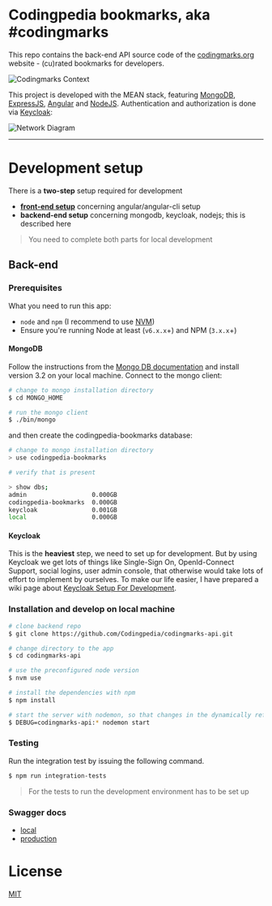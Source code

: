# Codingpedia bookmarks, aka #codingmarks

This repo contains the back-end API source code of the [codingmarks.org](http://codingmarks.org) website - (cu)rated bookmarks for developers.
 
![Codingmarks Context](https://raw.githubusercontent.com/wiki/Codingpedia/bookmarks-api/images/codingmarks-context.png)

This project is developed with the MEAN stack, featuring [MongoDB](https://docs.mongodb.com/manual/), [ExpressJS](https://expressjs.com/en/api.html),
 [Angular](https://angular.io/docs/ts/latest/) and [NodeJS](https://nodejs.org/en/docs/). Authentication and authorization
 is done via [Keycloak](http://www.keycloak.org/): 
 
![Network Diagram](https://raw.githubusercontent.com/wiki/Codingpedia/bookmarks-api/images/network-diagram.png)

***

# Development setup

There is a **two-step** setup required for development 
* **[front-end setup](https://github.com/Codingpedia/bookmarks)** concerning angular/angular-cli setup
* **backend-end setup** concerning mongodb, keycloak, nodejs;  this is described here

> You need to complete both parts for local development

## Back-end

### Prerequisites

What you need to run this app:
* `node` and `npm` (I recommend to use [NVM](https://github.com/creationix/nvm))
* Ensure you're running Node at least (`v6.x.x`+) and NPM (`3.x.x`+)

#### MongoDB

Follow the instructions from the [Mongo DB documentation](https://docs.mongodb.com/v3.2/installation/) and install version 3.2 on your local machine.
Connect to the mongo client:

```bash
# change to mongo installation directory
$ cd MONGO_HOME

# run the mongo client
$ ./bin/mongo
```

 and then create the codingpedia-bookmarks database:

```bash
# change to mongo installation directory
> use codingpedia-bookmarks

# verify that is present

> show dbs;
admin                  0.000GB
codingpedia-bookmarks  0.000GB
keycloak               0.001GB
local                  0.000GB
```

#### Keycloak

This is the **heaviest** step, we need to set up for development. But by using Keycloak we get lots of things like Single-Sign On, 
OpenId-Connect Support, social logins, user admin console, that otherwise would take lots of effort to implement by ourselves.
To make our life easier, I have prepared a wiki page about [Keycloak Setup For Development](https://github.com/Codingpedia/codingmarks-api/wiki/Keycloak-Setup-for-Development).

### Installation and develop on local machine

```bash
# clone backend repo
$ git clone https://github.com/Codingpedia/codingmarks-api.git

# change directory to the app
$ cd codingmarks-api

# use the preconfigured node version
$ nvm use

# install the dependencies with npm
$ npm install

# start the server with nodemon, so that changes in the dynamically reflected
$ DEBUG=codingmarks-api:* nodemon start

```

### Testing

Run the integration test by issuing the following command.

```bash
$ npm run integration-tests
```

> For the tests to run the development environment has to be set up


### Swagger docs

* [local](http://localhost:3000/api/docs)
* [production](https://www.codingmarks.org/api/docs)

# License

[MIT](/LICENSE)
